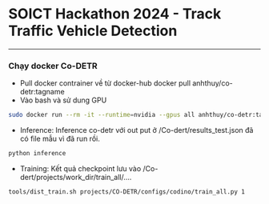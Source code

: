 # **SOICT Hackathon 2024 - Track Traffic Vehicle Detection**
---
### **Chạy docker Co-DETR**
- Pull docker contrainer về từ docker-hub
docker pull anhthuy/co-detr:tagname
- Vào bash và sử dung GPU
```bash
sudo docker run --rm -it --runtime=nvidia --gpus all anhthuy/co-detr:tagname /bin/bash
```

- Inference: Inference co-detr với out put ở /Co-dert/results_test.json đã có file mẫu vì đã run rồi.
```bash 
python inference
```
- Training: Kết quả checkpoint lưu vào /Co-dert/projects/work_dir/train_all/....
```bash
tools/dist_train.sh projects/CO-DETR/configs/codino/train_all.py 1
```
